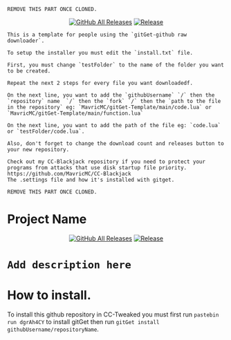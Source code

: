 
```
REMOVE THIS PART ONCE CLONED.
```

<p align="center">
  <a href="https://github.com/MavricMC/gitGet-Template/releases/"><img src="https://img.shields.io/github/downloads/MavricMC/gitGet-Template/total.svg" alt="GitHub All Releases"/></a>
  <a href="https://github.com/MavricMC/gitGet-Template/releases/"><img src="https://img.shields.io/github/release/MavricMC/gitGet-Template.svg" alt="Release"/></a>
</p>

```
This is a template for people using the `gitGet-github raw downloader`.

To setup the installer you must edit the `install.txt` file.

First, you must change `testFolder` to the name of the folder you want to be created.

Repeat the next 2 steps for every file you want downloadedf.

On the next line, you want to add the `githubUsername` `/` then the `repository` name  `/` then the `fork` `/` then the `path to the file in the repository` eg: `MavricMC/gitGet-Template/main/code.lua` or `MavricMC/gitGet-Template/main/function.lua`

On the next line, you want to add the path of the file eg: `code.lua` or `testFolder/code.lua`.

Also, don't forget to change the download count and releases button to your new repository.

Check out my CC-Blackjack repository if you need to protect your programs from attacks that use disk startup file priority.
https://github.com/MavricMC/CC-Blackjack
The .settings file and how it's installed with gitget.

REMOVE THIS PART ONCE CLONED.
```
# Project Name

<p align="center">
  <a href="https://github.com/githubUsername/repositoryName/releases/"><img src="https://img.shields.io/github/downloads/githubUsername/repositoryName/total.svg" alt="GitHub All Releases"/></a>
  <a href="https://github.com/githubUsername/repositoryName/releases/"><img src="https://img.shields.io/github/release/githubUsername/repositoryName.svg" alt="Release"/></a>
</p>

# `Add description here`

# How to install.

To install this github repository in CC-Tweaked you must first run `pastebin run dgrAh4CY` to install gitGet then run `gitGet install githubUsername/repositoryName`.
